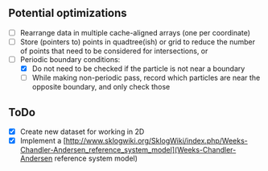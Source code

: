 ## Potential optimizations
- [ ] Rearrange data in multiple cache-aligned arrays (one per coordinate)
- [ ] Store (pointers to) points in quadtree(ish) or grid to reduce the number of points that need to be considered for intersections, or
- [ ] Periodic boundary conditions:
  - [x] Do not need to be checked if the particle is not near a boundary
  - [ ] While making non-periodic pass, record which particles are near the opposite boundary, and only check those

## ToDo
- [x] Create new dataset for working in 2D
- [x] Implement a [http://www.sklogwiki.org/SklogWiki/index.php/Weeks-Chandler-Andersen_reference_system_model](Weeks-Chandler-Andersen reference system model)
